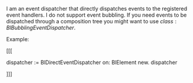 I am an event dispatcher that directly dispatches events to the registered event handlers.
I do not support event bubbling. If you need events to be dispatched through a composition tree you might want to use ${class:BlBubblingEventDispatcher}$.

Example:

[[[

dispatcher := BlDirectEventDispatcher on: BlElement new.
dispatcher

]]]
